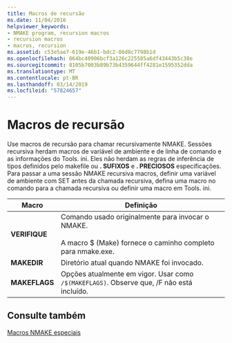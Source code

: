 ```yaml
---
title: Macros de recursão
ms.date: 11/04/2016
helpviewer_keywords:
- NMAKE program, recursion macros
- recursion macros
- macros, recursion
ms.assetid: c53e5ae7-619e-46b1-bdc2-86d8c7798b1d
ms.openlocfilehash: 064bc40906bcf3a126c225585a6df43443b5c38e
ms.sourcegitcommit: 8105b7003b89b73b4359644ff4281e1595352dda
ms.translationtype: MT
ms.contentlocale: pt-BR
ms.lasthandoff: 03/14/2019
ms.locfileid: "57824657"
---
```

# <a name="recursion-macros"></a>Macros de recursão

Use macros de recursão para chamar recursivamente NMAKE. Sessões recursiva herdam macros de variável de ambiente e de linha de comando e as informações do Tools. ini. Eles não herdam as regras de inferência de tipos definidos pelo makefile ou **. SUFIXOS** e **. PRECIOSOS** especificações. Para passar a uma sessão NMAKE recursiva macros, definir uma variável de ambiente com SET antes da chamada recursiva, defina uma macro no comando para a chamada recursiva ou definir uma macro em Tools. ini.

|Macro|Definição|
|-----------|----------------|
|**VERIFIQUE**|Comando usado originalmente para invocar o NMAKE.<br /><br /> A macro $ (Make) fornece o caminho completo para nmake.exe.|
|**MAKEDIR**|Diretório atual quando NMAKE foi invocado.|
|**MAKEFLAGS**|Opções atualmente em vigor. Usar como `/$(MAKEFLAGS)`.  Observe que, /F não está incluído.|

## <a name="see-also"></a>Consulte também

[Macros NMAKE especiais](special-nmake-macros.md)
